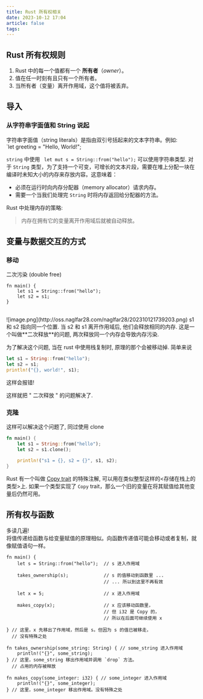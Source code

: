 ```yaml
---
title: Rust 所有权相关
date: 2023-10-12 17:04
article: false
tags:
---
```


## Rust 所有权规则  
1. Rust 中的每一个值都有一个 **所有者**（_owner_）。
2. 值在任一时刻有且只有一个所有者。
3. 当所有者（变量）离开作用域，这个值将被丢弃。

## 导入
### 从字符串字面值和 String 说起

字符串字面值（string literals）是指由双引号括起来的文本字符串。例如:  
`let greeting = "Hello, World!";

`string` 中使用 ` let mut s = String::from("hello");` 可以使用字符串类型. 对于 `String` 类型，为了支持一个可变，可增长的文本片段，需要在堆上分配一块在编译时未知大小的内存来存放内容。这意味着：

- 必须在运行时向内存分配器（memory allocator）请求内存。
- 需要一个当我们处理完 `String` 时将内存返回给分配器的方法。

Rust 中处理内存的策略:

> 内存在拥有它的变量离开作用域后就被自动释放。

## 变量与数据交互的方式

### 移动

二次污染 (double free)  

```
fn main() {
    let s1 = String::from("hello");
    let s2 = s1;
}
```
<br>
![image.png](http://oss.naglfar28.com/naglfar28/202310121739203.png)  
s1 和 s2 指向同一个位置.  
当 s2 和 s1 离开作用域后, 他们会释放相同的内存. 这是一个叫做**二次释放**的问题, 两次释放同一个内存会导致内存污染.

为了解决这个问题, 当在 rust 中使用栈复制时, 原理的那个会被移动掉. 简单来说

```rust
let s1 = String::from("hello"); 
let s2 = s1; 
println!("{}, world!", s1);
```

这样会报错!

这样就把 " 二次释放 " 的问题解决了.

### 克隆

这样可以解决这个问题了, 同过使用 clone

```rust
fn main() {
    let s1 = String::from("hello");
    let s2 = s1.clone();

    println!("s1 = {}, s2 = {}", s1, s2);
}

```

Rust 有一个叫做 [Copy trait](Copy%20trait) 的特殊注解, 可以用在类似整型这样的<存储在栈上的类型>上. 如果一个类型实现了 `Copy` trait，那么一个旧的变量在将其赋值给其他变量后仍然可用。

## 所有权与函数

多读几遍!  
将值传递给函数与给变量赋值的原理相似。向函数传递值可能会移动或者复制，就像赋值语句一样。

```
fn main() {
    let s = String::from("hello");  // s 进入作用域

    takes_ownership(s);             // s 的值移动到函数里 ...
                                    // ... 所以到这里不再有效

    let x = 5;                      // x 进入作用域

    makes_copy(x);                  // x 应该移动函数里，
                                    // 但 i32 是 Copy 的，
                                    // 所以在后面可继续使用 x

} // 这里，x 先移出了作用域，然后是 s。但因为 s 的值已被移走，
  // 没有特殊之处

fn takes_ownership(some_string: String) { // some_string 进入作用域
    println!("{}", some_string);
} // 这里，some_string 移出作用域并调用 `drop` 方法。
  // 占用的内存被释放

fn makes_copy(some_integer: i32) { // some_integer 进入作用域
    println!("{}", some_integer);
} // 这里，some_integer 移出作用域。没有特殊之处
```
